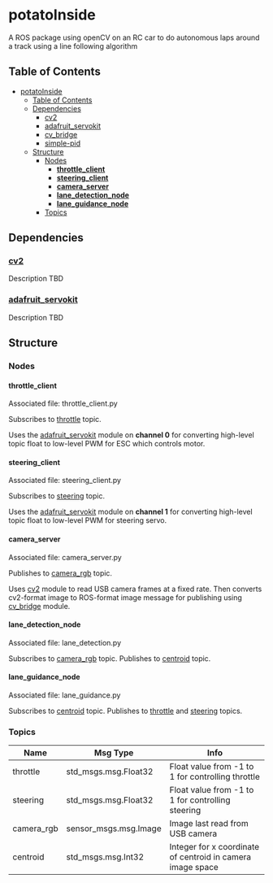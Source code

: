 # potatoInside

A ROS package using openCV on an RC car to do autonomous laps around a track using a line following algorithm

## Table of Contents

- [potatoInside](#potatoinside)
  - [Table of Contents](#table-of-contents)
  - [Dependencies](#dependencies)
    - [cv2](#cv2)
    - [adafruit_servokit](#adafruit_servokit)
    - [cv_bridge](#cv_bridge)
    - [simple-pid](#simple-pid)
  - [Structure](#structure)
    - [Nodes](#nodes)
      - [**throttle_client**](#throttle_client)
      - [**steering_client**](#steering_client)
      - [**camera_server**](#camera_server)
      - [**lane_detection_node**](#lane_detection_node)
      - [**lane_guidance_node**](#lane_guidance_node)
    - [Topics](#topics)

## Dependencies

### [cv2](https://opencv.org/)

Description TBD

### [adafruit_servokit](https://circuitpython.readthedocs.io/projects/servokit/en/latest/)

Description TBD
## Structure

### Nodes

#### **throttle_client**

Associated file: throttle_client.py

Subscribes to [throttle](#topic_throttle) topic.

Uses the [adafruit_servokit](#adafruit_servokit) module on **channel 0** for converting high-level topic float to low-level PWM for ESC which controls motor.

#### **steering_client**

Associated file: steering_client.py

Subscribes to [steering](#topic_steering) topic.

Uses the [adafruit_servokit](#adafruit_servokit) module on **channel 1** for converting high-level topic float to low-level PWM for steering servo.

#### **camera_server**

Associated file: camera_server.py

Publishes to [camera_rgb](#topic_camera_rgb) topic.

Uses [cv2](#cv2) module to read USB camera frames at a fixed rate. Then converts cv2-format image to ROS-format image message for publishing using [cv_bridge](#cv_bridge) module.

#### **lane_detection_node**

Associated file: lane_detection.py

Subscribes to [camera_rgb](#topic_camera_rgb) topic.
Publishes to [centroid](#topic_centroid) topic.

#### **lane_guidance_node**

Associated file: lane_guidance.py

Subscribes to [centroid](#topic_centroid) topic.
Publishes to [throttle](#topic_thorttle) and [steering](#topic_steering) topics.

### Topics

| Name                                  | Msg Type                  | Info                                              |
| ------------------------------------- | --------------------- | ------------------------------------------------- |
| <a id="topic_throttle">throttle</a>   | std_msgs.msg.Float32  | Float value from -1 to 1 for controlling throttle |
| <a id="topic_steering">steering</a>| std_msgs.msg.Float32  | Float value from -1 to 1 for controlling steering |
| camera_rgb                            | sensor_msgs.msg.Image | Image last read from USB camera |
| centroid                              | std_msgs.msg.Int32    | Integer for x coordinate of centroid in camera image space |
